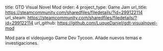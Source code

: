 title: GTD Visual Novel Mod
order: 4
project_type: Game Jam
url_title: https://steamcommunity.com/sharedfiles/filedetails/?id=299122114
url_steam: https://steamcommunity.com/sharedfiles/filedetails/?id=299122114
url_github: https://github.com/LuqueDaniel/gdt-visualnovel-mod

Mod para el videojuego Game Dev Tycoon. Añade nuevos temas e investigaciones.
